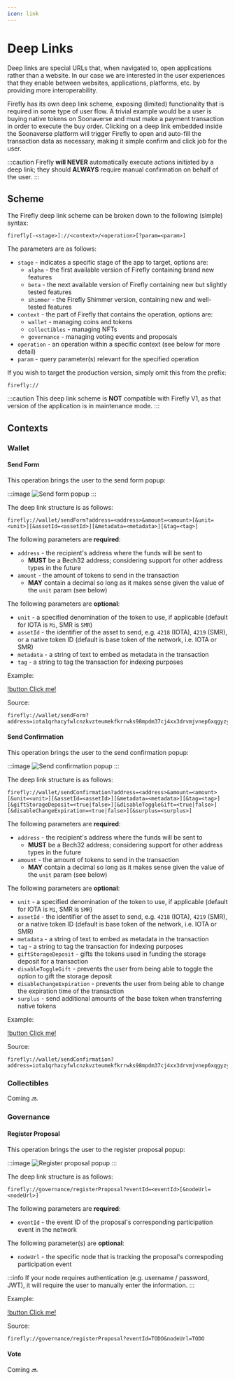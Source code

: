 ```yaml
---
icon: link
---
```


# Deep Links

Deep links are special URLs that, when navigated to, open
applications rather than a website.
In our case we are interested in the user experiences that they enable
between websites, applications, platforms, etc. by providing more interoperability.

Firefly has its own deep link scheme, exposing (limited) functionality that is required in 
some type of user flow. A trivial example would be a user is buying native tokens on Soonaverse and must make a payment transaction
in order to execute the buy order. Clicking on a deep link embedded inside the Soonaverse platform will trigger Firefly to 
open and auto-fill the transaction data as necessary, making it simple confirm and click job for the user. 

:::caution
Firefly **will NEVER** automatically execute actions initiated by a deep link; they should **ALWAYS** require manual 
confirmation on behalf of the user.
:::

## Scheme

The Firefly deep link scheme can be broken down to the following (simple) syntax:

```
firefly[-<stage>]://<context>/<operation>[?param=<param>]
```

The parameters are as follows:

- `stage` - indicates a specific stage of the app to target, options are:
  - `alpha` - the first available version of Firefly containing brand new features
  - `beta` - the next available version of Firefly containing new but slightly tested features
  - `shimmer` - the Firefly Shimmer version, containing new and well-tested features 
- `context` - the part of Firefly that contains the operation, options are:
  - `wallet` - managing coins and tokens
  - `collectibles` - managing NFTs
  - `governance` - managing voting events and proposals
- `operation` - an operation within a specific context (see below for more detail)
- `param` - query parameter(s) relevant for the specified operation

If you wish to target the production version, simply omit this from the prefix:

```
firefly://
```

:::caution
This deep link scheme is **NOT** compatible with Firefly V1, as that version of the application is in maintenance mode.
:::

## Contexts

### Wallet

#### Send Form

This operation brings the user to the send form popup:

:::image
![](../static/send-form-popup.png "Send form popup")
:::

The deep link structure is as follows:

```
firefly://wallet/sendForm?address=<address>&amount=<amount>[&unit=<unit>][&assetId=<assetId>][&metadata=<metadata>][&tag=<tag>]
```

The following parameters are **required**:

- `address` - the recipient's address where the funds will be sent to
  - **MUST** be a Bech32 address; considering support for other address types in the future
- `amount` - the amount of tokens to send in the transaction
  - **MAY** contain a decimal so long as it makes sense given the value of the `unit` param (see below)

The following parameters are **optional**:

- `unit` - a specified denomination of the token to use, if applicable (default for IOTA is `Mi`, SMR is `SMR`)
- `assetId` - the identifier of the asset to send, e.g. `4218` (IOTA), `4219` (SMR), or a native token ID (default is base token of the network, i.e. IOTA or SMR)
- `metadata` - a string of text to embed as metadata in the transaction
- `tag` - a string to tag the transaction for indexing purposes

Example:

[!button Click me!](firefly://wallet/sendForm?address=iota1qrhacyfwlcnzkvzteumekfkrrwks98mpdm37cj4xx3drvmjvnep6xqgyzyx&amount=10&unit=Gi)

Source:

```
firefly://wallet/sendForm?address=iota1qrhacyfwlcnzkvzteumekfkrrwks98mpdm37cj4xx3drvmjvnep6xqgyzyx&amount=10&unit=Gi
```

#### Send Confirmation

This operation brings the user to the send confirmation popup:

:::image
![](../static/send-confirmation-popup.png "Send confirmation popup")
:::

The deep link structure is as follows:

```
firefly://wallet/sendConfirmation?address=<address>&amount=<amount>[&unit=<unit>][&assetId=<assetId>][&metadata=<metadata>][&tag=<tag>][&giftStorageDeposit=<true|false>][&disableToggleGift=<true|false>][&disableChangeExpiration=<true|false>][&surplus=<surplus>]
```

The following parameters are **required**:

- `address` - the recipient's address where the funds will be sent to
  - **MUST** be a Bech32 address; considering support for other address types in the future
- `amount` - the amount of tokens to send in the transaction
  - **MAY** contain a decimal so long as it makes sense given the value of the `unit` param (see below)

The following parameters are **optional**:

- `unit` - a specified denomination of the token to use, if applicable (default for IOTA is `Mi`, SMR is `SMR`)
- `assetId` - the identifier of the asset to send, e.g. `4218` (IOTA), `4219` (SMR), or a native token ID (default is base token of the network, i.e. IOTA or SMR)
- `metadata` - a string of text to embed as metadata in the transaction
- `tag` - a string to tag the transaction for indexing purposes
- `giftStorageDeposit` - gifts the tokens used in funding the storage deposit for a transaction
- `disableToggleGift` - prevents the user from being able to toggle the option to gift the storage deposit
- `disableChangeExpiration` - prevents the user from being able to change the expiration time of the transaction
- `surplus` - send additional amounts of the base token when transferring native tokens

Example:

[!button Click me!](firefly://wallet/sendForm?address=iota1qrhacyfwlcnzkvzteumekfkrrwks98mpdm37cj4xx3drvmjvnep6xqgyzyx&amount=10&unit=Gi&giftStorageDeposit=true&surplus=1&metadata=Take%20my%20money)

Source:

```
firefly://wallet/sendConfirmation?address=iota1qrhacyfwlcnzkvzteumekfkrrwks98mpdm37cj4xx3drvmjvnep6xqgyzyx&amount=10&unit=Gi&giftStorageDeposit=true&disableToggleGift=true&surplus=1&metadata=Take%20my%20money
```

### Collectibles

Coming :soon:

### Governance

#### Register Proposal

This operation brings the user to the register proposal popup:

:::image
![](../static/register-proposal-popup.png "Register proposal popup")
:::

The deep link structure is as follows:

```
firefly://governance/registerProposal?eventId=<eventId>[&nodeUrl=<nodeUrl>]
```

The following parameters are **required**:

- `eventId` - the event ID of the proposal's corresponding participation event in the network

The following parameter(s) are **optional**:

- `nodeUrl` - the specific node that is tracking the proposal's correspoding participation event

:::info
If your node requires authentication (e.g. username / password, JWT), it will require the user
to manually enter the information. 
:::

Example:

[!button Click me!](firefly://governance/registerProposal?eventId=TODO&nodeUrl=TODO)

Source:

```
firefly://governance/registerProposal?eventId=TODO&nodeUrl=TODO
```

#### Vote

Coming :soon:

<style>
  .image {
    margin: auto;
    max-width: 420px;
  }
</style>
